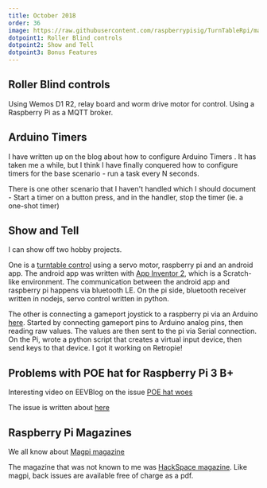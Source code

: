 ```yaml
---
title: October 2018
order: 36
image: https://raw.githubusercontent.com/raspberrypisig/TurnTableRpi/master/IMG_20181007_172733.jpg
dotpoint1: Roller Blind controls 
dotpoint2: Show and Tell
dotpoint3: Bonus Features
---
```


## Roller Blind controls
Using Wemos D1 R2, relay board and worm drive motor for control. Using a Raspberry Pi as a MQTT broker.

## Arduino Timers
I have written up on the blog about how to configure Arduino Timers []() . It has taken me a while, but I think I have finally conquered how to
configure timers for the base scenario - run a task every N seconds.

There is one other scenario that I haven't handled which I should document - Start a timer on a button press, and in the handler, stop the timer (ie. a one-shot timer)

## Show and Tell
I can show off two hobby projects. 

One is a [turntable control](https://github.com/raspberrypisig/TurnTableRpi) using a servo motor, raspberry pi and an android app.
The android app was written with [App Inventor 2](https://ai2.appinventor.mit.edu), which is a Scratch-like environment. The communication
between the android app and raspberry pi happens via bluetooth LE. On the pi side, bluetooth receiver written in nodejs, servo control written in python.

The other is connecting a gameport joystick to a raspberry pi via an Arduino [here](https://github.com/raspberrypisig/gameport-joystick-arduino-rpi).
Started by connecting gameport pins to Arduino analog pins, then reading raw values. The values are then sent to the pi via
Serial connection. On the Pi, wrote a python script that creates a virtual input device, then send keys to that device. I got it working on Retropie!


## Problems with POE hat for Raspberry Pi 3 B+

Interesting video on EEVBlog on the issue [POE hat woes](https://www.youtube.com/watch?v=Tpvjo6wDFUA)

The issue is written about [here](https://www.theregister.co.uk/2018/09/11/raspberry_pi_poe_hat_issue/)

## Raspberry Pi Magazines

We all know about [Magpi magazine](https://www.raspberrypi.org/magpi/) 

The magazine that was not known to me was [HackSpace magazine](https://hackspace.raspberrypi.org/). Like magpi, back issues are 
available free of charge as a pdf.
